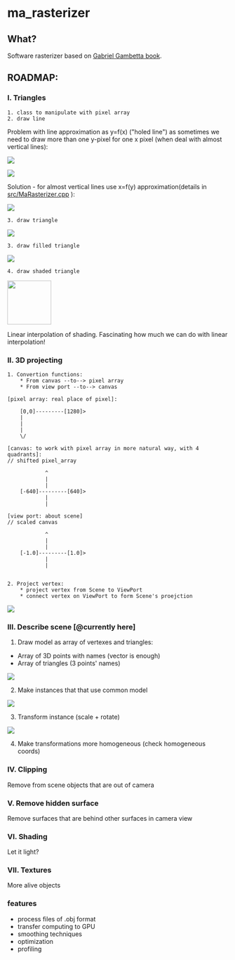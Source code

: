 # ma_rasterizer

## What?

Software rasterizer based on [Gabriel Gambetta book](https://www.gabrielgambetta.com/computer-graphics-from-scratch/index.html).

## ROADMAP:

### I. Triangles

    1. class to manipulate with pixel array
    2. draw line
    
Problem with line approximation as y=f(x) ("holed line") as sometimes we need to draw more than one y-pixel for one x pixel (when deal with almost vertical lines):

![](pictures/lines_comparison.png)

![](pictures/almost_vertical_line.png)

Solution - for  almost vertical lines use x=f(y) approximation(details in [src/MaRasterizer.cpp](https://github.com/matmuher/ma_rasterizer/blob/main/src/MaRasterizer.cpp) ):

![](pictures/lines_comaprison_general_interpolation.png)
	
	3. draw triangle

![](pictures/primera_triangulo.png)
    
    3. draw filled triangle

![](pictures/filled_triangulo.png)

    4. draw shaded triangle
    

<img src="pictures/shaded_triangle_in_view_port_coords.png"  width="100" height="100" />

 Linear interpolation of shading. Fascinating how much we can do with linear interpolation!

### II. 3D projecting

    1. Convertion functions:
        * From canvas --to--> pixel array
        * From view port --to--> canvas

    [pixel array: real place of pixel]:

        [0,0]---------[1280]>
        |
        |
        |
        \/

    [canvas: to work with pixel array in more natural way, with 4 quadrants]:
    // shifted pixel_array

                ^
                |
                |
        [-640]---------[640]>
                |
                |

    [view port: about scene]
    // scaled canvas

                ^
                |
                |
        [-1.0]---------[1.0]>
                |
                |

    
    2. Project vertex:
        * project vertex from Scene to ViewPort
        * connect vertex on ViewPort to form Scene's proejction

![](pictures/project_cube.png)

### III. Describe scene [@currently here]

1. Draw model as array of vertexes and triangles:

* Array of 3D points with names (vector is enough)
* Array of triangles (3 points' names)

![](pictures/trivial_cube.png)

2. Make instances that that use common model

![](pictures/two_cubes.png)

3. Transform instance (scale + rotate)

![](pictures/transormed_cubes.png)

4. Make transformations more homogeneous (check homogeneous coords)

### IV. Clipping

Remove from scene objects that are out of camera

### V. Remove hidden surface

Remove surfaces that are behind other surfaces in camera view

### VI. Shading

Let it light?

### VII. Textures

More alive objects

### features

* process files of .obj format
* transfer computing to GPU
* smoothing techniques
* optimization
* profiling
